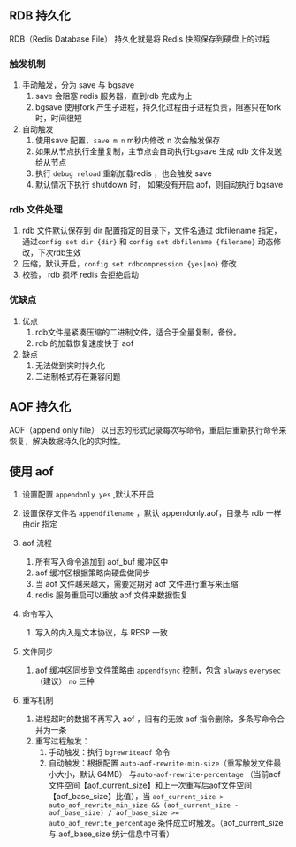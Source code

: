 ## RDB 持久化

RDB（Redis Database File） 持久化就是将 Redis 快照保存到硬盘上的过程

### 触发机制

1. 手动触发，分为 save 与 bgsave 
    1. save 会阻塞 redis 服务器，直到rdb 完成为止
    2. bgsave 使用fork 产生子进程，持久化过程由子进程负责，阻塞只在fork 时，时间很短
2. 自动触发
    1. 使用save 配置，`save m n` m秒内修改 n 次会触发保存
    2. 如果从节点执行全量复制，主节点会自动执行bgsave 生成 rdb 文件发送给从节点
    3. 执行 `debug reload` 重新加载redis ，也会触发 save
    4. 默认情况下执行 shutdown 时， 如果没有开启 aof，则自动执行 bgsave

### rdb 文件处理

1. rdb 文件默认保存到 dir 配置指定的目录下，文件名通过 dbfilename 指定，通过`config set dir {dir}` 和 `config set dbfilename {filename}` 动态修改，下次rdb生效
2. 压缩，默认开启，`config set rdbcompression {yes|no}` 修改
3. 校验， rdb 损坏 redis 会拒绝启动

### 优缺点

1. 优点
    1. rdb文件是紧凑压缩的二进制文件，适合于全量复制，备份。
    2. rdb 的加载恢复速度快于 aof
2. 缺点
    1. 无法做到实时持久化
    2. 二进制格式存在兼容问题

## AOF 持久化

AOF（append only file） 以日志的形式记录每次写命令，重启后重新执行命令来恢复，解决数据持久化的实时性。

## 使用 aof

1. 设置配置 `appendonly yes` ,默认不开启
2. 设置保存文件名 `appendfilename` ，默认 appendonly.aof，目录与 rdb 一样由dir 指定
3. aof 流程
    1. 所有写入命令追加到 aof_buf 缓冲区中
    2. aof 缓冲区根据策略向硬盘做同步
    3. 当 aof 文件越来越大，需要定期对 aof 文件进行重写来压缩
    4. redis 服务重启可以重放 aof 文件来数据恢复


4. 命令写入
    1. 写入的内入是文本协议，与 RESP 一致
5. 文件同步
    1. aof 缓冲区同步到文件策略由 `appendfsync` 控制，包含 `always` `everysec`（建议） `no` 三种
6. 重写机制
    1. 进程超时的数据不再写入 aof ，旧有的无效 aof 指令删除，多条写命令合并为一条
    2. 重写过程触发：
        1. 手动触发：执行 `bgrewriteaof` 命令
        2. 自动触发：根据配置 `auto-aof-rewrite-min-size`（重写触发文件最小大小，默认 64MB） 与`auto-aof-rewrite-percentage` （当前aof文件空间【aof_current_size】和上一次重写后aof文件空间【aof_base_size】比值），当 `aof_current_size > auto_aof_rewrite_min_size && (aof_current_size - aof_base_size) / aof_base_size >= auto_aof_rewrite_percentage` 条件成立时触发。（aof_current_size 与 aof_base_size 统计信息中可看）
